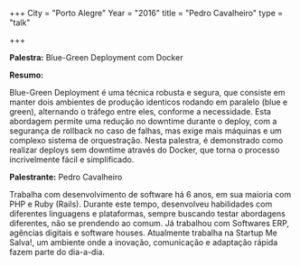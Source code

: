 +++
City = "Porto Alegre"
Year = "2016"
title = "Pedro Cavalheiro"
type = "talk"

+++

<div class="span-15  ">
  <div class="span-15  last ">
  <p><strong>Palestra:</strong>
  Blue-Green Deployment com Docker
</p>

<p><strong>Resumo:</strong></p>

<p>
Blue-Green Deployment é uma técnica robusta e segura, que consiste em manter dois ambientes de produção identicos rodando em paralelo (blue e green), alternando o tráfego entre eles, conforme a necessidade. Esta abordagem permite uma redução no downtime durante o deploy, com a segurança de rollback no caso de falhas, mas exige mais máquinas e um complexo sistema de orquestração. Nesta palestra, é demonstrado como realizar deploys sem downtime através do Docker, que torna o processo incrivelmente fácil e simplificado.
</p>

<p><strong>Palestrante:</strong>
Pedro Cavalheiro
</p>

<p>
Trabalha com desenvolvimento de software há 6 anos, em sua maioria com PHP e Ruby (Rails). Durante este tempo, desenvolveu habilidades com diferentes linguagens e plataformas, sempre buscando testar abordagens diferentes, não se prendendo ao comum. Já trabalhou com Softwares ERP, agências digitais e software houses. Atualmente trabalha na Startup Me Salva!, um ambiente onde a inovação, comunicação e adaptação rápida fazem parte do dia-a-dia.
</p>

  </div>
</div>
